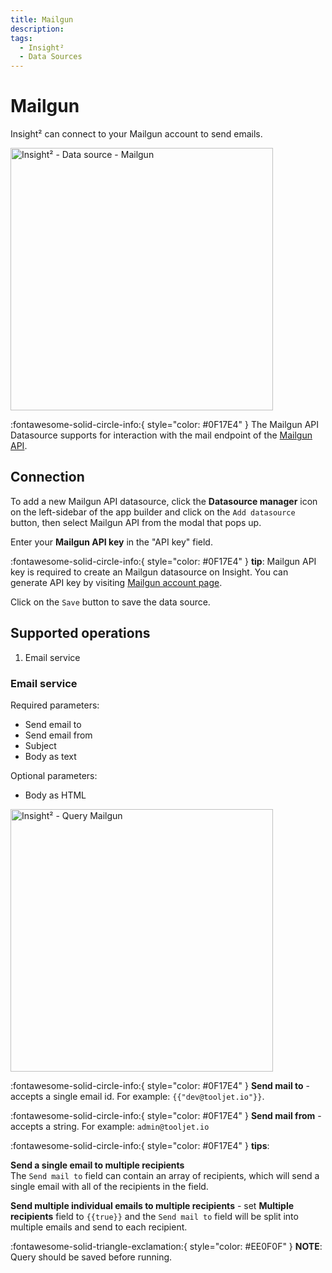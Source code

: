 ```yaml
---
title: Mailgun
description: 
tags:
  - Insight²
  - Data Sources
---
```


# Mailgun

Insight² can connect to your Mailgun account to send emails.

<img class="screenshot-full" src="/_images/insight2/datasource-reference/mailgun/mailgun-datasource.png" alt="Insight² - Data source - Mailgun" height="420" />

:fontawesome-solid-circle-info:{ style="color: #0F17E4" }
The Mailgun API Datasource supports for interaction with the mail endpoint of the [Mailgun API](https://documentation.mailgun.com/en/latest/api-intro.html#authentication-1).


## Connection

To add a new Mailgun API datasource, click the **Datasource manager** icon on the left-sidebar of the app builder and click on the `Add datasource` button, then select Mailgun API from the modal that pops up.

Enter your **Mailgun API key** in the "API key" field.

:fontawesome-solid-circle-info:{ style="color: #0F17E4" } **tip**:
Mailgun API key is required to create an Mailgun datasource on Insight. You can generate API key by visiting [Mailgun account page](https://app.mailgun.com/app/account/security/api_keys).

Click on the `Save` button to save the data source.

## Supported operations

1.  Email service

### Email service

Required parameters:

- Send email to
- Send email from
- Subject
- Body as text

Optional parameters:

- Body as HTML

<img class="screenshot-full" src="/_images/insight2/datasource-reference/MailGun/MailGun-query.jpg" alt="Insight² - Query Mailgun" height="420"/>


:fontawesome-solid-circle-info:{ style="color: #0F17E4" }
**Send mail to** - accepts a single email id.
For example:
`{{"dev@tooljet.io"}}`.

:fontawesome-solid-circle-info:{ style="color: #0F17E4" }
**Send mail from** - accepts a string.
For example: `admin@tooljet.io`


:fontawesome-solid-circle-info:{ style="color: #0F17E4" } **tips**:<br>

**Send a single email to multiple recipients**<br> The `Send mail to` field can contain an array of recipients, which will send a single email with all of the recipients in the field.

**Send multiple individual emails to multiple recipients** - set <b>Multiple recipients</b> field to `{{true}}` and the `Send mail to` field will be split into multiple emails and send to each recipient.


:fontawesome-solid-triangle-exclamation:{ style="color: #EE0F0F" } **NOTE**: Query should be saved before running.

